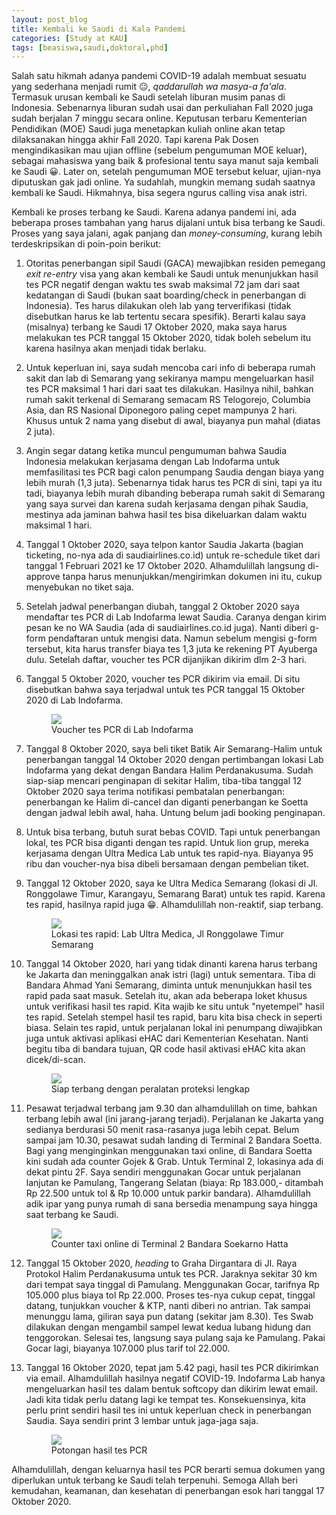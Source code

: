 ```yaml
---
layout: post_blog
title: Kembali ke Saudi di Kala Pandemi
categories: [Study at KAU]
tags: [beasiswa,saudi,doktoral,phd]
---
```


Salah satu hikmah adanya pandemi COVID-19 adalah membuat sesuatu yang sederhana menjadi rumit 😐, *qaddarullah wa masya-a fa'ala*. Termasuk urusan kembali ke Saudi setelah liburan musim panas di Indonesia. Sebenarnya liburan sudah usai dan perkuliahan Fall 2020 juga sudah berjalan 7 minggu secara online. Keputusan terbaru Kementerian Pendidikan (MOE) Saudi juga menetapkan kuliah online akan tetap dilaksanakan hingga akhir Fall 2020. Tapi karena Pak Dosen mengindikasikan mau ujian offline (sebelum pengumuman MOE keluar), sebagai mahasiswa yang baik & profesional tentu saya manut saja kembali ke Saudi 😀. Later on, setelah pengumuman MOE tersebut keluar, ujian-nya diputuskan gak jadi online. Ya sudahlah, mungkin memang sudah saatnya kembali ke Saudi. Hikmahnya, bisa segera ngurus calling visa anak istri.

Kembali ke proses terbang ke Saudi. Karena adanya pandemi ini, ada beberapa proses tambahan yang harus dijalani untuk bisa terbang ke Saudi. Proses yang saya jalani, agak panjang dan *money-consuming*, kurang lebih terdeskripsikan di poin-poin berikut:

1. Otoritas penerbangan sipil Saudi (GACA) mewajibkan residen pemegang *exit re-entry* visa yang akan kembali ke Saudi untuk menunjukkan hasil tes PCR negatif dengan waktu tes swab maksimal 72 jam dari saat kedatangan di Saudi (bukan saat boarding/check in penerbangan di Indonesia). Tes harus dilakukan oleh lab yang terverifikasi (tidak disebutkan harus ke lab tertentu secara spesifik). Berarti kalau saya (misalnya) terbang ke Saudi 17 Oktober 2020, maka saya harus melakukan tes PCR tanggal 15 Oktober 2020, tidak boleh sebelum itu karena hasilnya akan menjadi tidak berlaku.

2. Untuk keperluan ini, saya sudah mencoba cari info di beberapa rumah sakit dan lab di Semarang yang sekiranya mampu mengeluarkan hasil tes PCR maksimal 1 hari dari saat tes dilakukan. Hasilnya nihil, bahkan rumah sakit terkenal di Semarang semacam RS Telogorejo, Columbia Asia, dan RS Nasional Diponegoro paling cepet mampunya 2 hari. Khusus untuk 2 nama yang disebut di awal, biayanya pun mahal (diatas 2 juta).  

3. Angin segar datang ketika muncul pengumuman bahwa Saudia Indonesia melakukan kerjasama dengan Lab Indofarma untuk memfasilitasi tes PCR bagi calon penumpang Saudia dengan biaya yang lebih murah (1,3 juta). Sebenarnya tidak harus tes PCR di sini, tapi ya itu tadi, biayanya lebih murah dibanding beberapa rumah sakit di Semarang yang saya survei dan karena sudah kerjasama dengan pihak Saudia, mestinya ada jaminan bahwa hasil tes bisa dikeluarkan dalam waktu maksimal 1 hari.

4. Tanggal 1 Oktober 2020, saya telpon kantor Saudia Jakarta (bagian ticketing, no-nya ada di saudiairlines.co.id) untuk re-schedule tiket dari tanggal 1 Februari 2021 ke 17 Oktober 2020. Alhamdulillah langsung di-approve tanpa harus menunjukkan/mengirimkan dokumen ini itu, cukup menyebukan no tiket saja. 

5. Setelah jadwal penerbangan diubah, tanggal 2 Oktober 2020 saya mendaftar tes PCR di Lab Indofarma lewat Saudia. Caranya dengan kirim pesan ke no WA Saudia (ada di saudiairlines.co.id juga). Nanti diberi g-form pendaftaran untuk mengisi data. Namun sebelum mengisi g-form tersebut, kita harus transfer biaya tes 1,3 juta ke rekening PT Ayuberga dulu. Setelah daftar, voucher tes PCR dijanjikan dikirim dlm 2-3 hari.

6. Tanggal 5 Oktober 2020, voucher tes PCR dikirim via email. Di situ disebutkan bahwa saya terjadwal untuk tes PCR tanggal 15 Oktober 2020 di Lab Indofarma. 

    <figure>
        <a href="https://lh3.googleusercontent.com/6GBHPsDmkx5EXAc1flpTCF_XdRnxOGz3W-_LXWj5Gi7976Lr4Zj4KKySgnd5lDjadV0JydCLG7evyd1w1eF-NULL89q8tQRGYGUcuJO5TVlc7VjpR7Qk0OKH0NaSfzbKJ9axxqTkOQ=w2400?source=screenshot.guru"> <img src="https://lh3.googleusercontent.com/6GBHPsDmkx5EXAc1flpTCF_XdRnxOGz3W-_LXWj5Gi7976Lr4Zj4KKySgnd5lDjadV0JydCLG7evyd1w1eF-NULL89q8tQRGYGUcuJO5TVlc7VjpR7Qk0OKH0NaSfzbKJ9axxqTkOQ=w600-h315-p-k" /> </a>
        <figcaption>Voucher tes PCR di Lab Indofarma</figcaption>
    </figure>

7. Tanggal 8 Oktober 2020, saya beli tiket Batik Air Semarang-Halim untuk penerbangan tanggal 14 Oktober 2020 dengan pertimbangan lokasi Lab Indofarma yang dekat dengan Bandara Halim Perdanakusuma. Sudah siap-siap mencari penginapan di sekitar Halim, tiba-tiba tanggal 12 Oktober 2020 saya terima notifikasi pembatalan penerbangan: penerbangan ke Halim di-cancel dan diganti penerbangan ke Soetta dengan jadwal lebih awal, haha. Untung belum jadi booking penginapan.  

8. Untuk bisa terbang, butuh surat bebas COVID. Tapi untuk penerbangan lokal, tes PCR bisa diganti dengan tes rapid. Untuk lion grup, mereka kerjasama dengan Ultra Medica Lab untuk tes rapid-nya. Biayanya 95 ribu dan voucher-nya bisa dibeli bersamaan dengan pembelian tiket.

9. Tanggal 12 Oktober 2020, saya ke Ultra Medica Semarang (lokasi di Jl. Ronggolawe Timur, Karangayu, Semarang Barat) untuk tes rapid. Karena tes rapid, hasilnya rapid juga 😁. Alhamdulillah non-reaktif, siap terbang.

    <figure>
        <a href="https://lh3.googleusercontent.com/tzE5eTmr7fZURgFvkY24oO-c3nh4aJO0WTzUoMnaw79r3YzCZgXYBDwG8YetzWMBhhHsy-E_UhXL3Y3m9wTXxvsLHOKFkpIPneGpQe5etdK6EGGYmY-C87snjjOvQVBHzmG3SFIUmw=w2400?source=screenshot.guru"> <img src="https://lh3.googleusercontent.com/tzE5eTmr7fZURgFvkY24oO-c3nh4aJO0WTzUoMnaw79r3YzCZgXYBDwG8YetzWMBhhHsy-E_UhXL3Y3m9wTXxvsLHOKFkpIPneGpQe5etdK6EGGYmY-C87snjjOvQVBHzmG3SFIUmw=w600-h315-p-k" /> </a>
        <figcaption>Lokasi tes rapid: Lab Ultra Medica, Jl Ronggolawe Timur Semarang</figcaption>
    </figure>

10. Tanggal 14 Oktober 2020, hari yang tidak dinanti karena harus terbang ke Jakarta dan meninggalkan anak istri (lagi) untuk sementara. Tiba di Bandara Ahmad Yani Semarang, diminta untuk menunjukkan hasil tes rapid pada saat masuk. Setelah itu, akan ada beberapa loket khusus untuk verifikasi hasil tes rapid. Kita wajib ke situ untuk "nyetempel" hasil tes rapid. Setelah stempel hasil tes rapid, baru kita bisa check in seperti biasa. Selain tes rapid, untuk perjalanan lokal ini penumpang diwajibkan juga untuk aktivasi aplikasi eHAC dari Kementerian Kesehatan. Nanti begitu tiba di bandara tujuan, QR code hasil aktivasi eHAC kita akan dicek/di-scan.

    <figure>
        <a href="https://lh3.googleusercontent.com/xULF_Z_hEnbTS02KwfiN9cZqLBHMrWFnt4tPJnpOaN8Mdnv_74iOsLe1k8UFX2FV758s65KfzRnkXZucJPFwDOvE2QZRs3h455OHX8U9L5r5qsDZitlQ-XiPALYeB1u_1t-MH5GO2Q=w2400?source=screenshot.guru"> <img src="https://lh3.googleusercontent.com/xULF_Z_hEnbTS02KwfiN9cZqLBHMrWFnt4tPJnpOaN8Mdnv_74iOsLe1k8UFX2FV758s65KfzRnkXZucJPFwDOvE2QZRs3h455OHX8U9L5r5qsDZitlQ-XiPALYeB1u_1t-MH5GO2Q=w600-h315-p-k" /> </a>
        <figcaption>Siap terbang dengan peralatan proteksi lengkap</figcaption>
    </figure>

11. Pesawat terjadwal terbang jam 9.30 dan alhamdulillah on time, bahkan terbang lebih awal (ini jarang-jarang terjadi). Perjalanan ke Jakarta yang sedianya berdurasi 50 menit rasa-rasanya juga lebih cepat. Belum sampai jam 10.30, pesawat sudah landing di Terminal 2 Bandara Soetta. Bagi yang menginginkan menggunakan taxi online, di Bandara Soetta kini sudah ada counter Gojek & Grab. Untuk Terminal 2, lokasinya ada di dekat pintu 2F. Saya sendiri menggunakan Gocar untuk perjalanan lanjutan ke Pamulang, Tangerang Selatan (biaya: Rp 183.000,- ditambah Rp 22.500 untuk tol & Rp 10.000 untuk parkir bandara). Alhamdulillah adik ipar yang punya rumah di sana bersedia menampung saya hingga saat terbang ke Saudi.

    <figure>
        <a href="https://lh3.googleusercontent.com/Ib_sMYgAhxo6uR2p7hr1YTAHGLtpVR5dADeUAHIOuwDpofjCkEyUHCPo8wwakUzoKDLnD3R5NcyzcYR8jmZGxdUCfb4rKhiabYnSLFp5m9DtmXFDdBUutKW3UT4YSKL5LPrlMAUNQg=w2400?source=screenshot.guru"> <img src="https://lh3.googleusercontent.com/Ib_sMYgAhxo6uR2p7hr1YTAHGLtpVR5dADeUAHIOuwDpofjCkEyUHCPo8wwakUzoKDLnD3R5NcyzcYR8jmZGxdUCfb4rKhiabYnSLFp5m9DtmXFDdBUutKW3UT4YSKL5LPrlMAUNQg=w600-h315-p-k" /> </a>
        <figcaption>Counter taxi online di Terminal 2 Bandara Soekarno Hatta</figcaption>
    </figure>

12. Tanggal 15 Oktober 2020, *heading* to Graha Dirgantara di Jl. Raya Protokol Halim Perdanakusuma untuk tes PCR. Jaraknya sekitar 30 km dari tempat saya tinggal di Pamulang. Menggunakan Gocar, tarifnya Rp 105.000 plus biaya tol Rp 22.000. Proses tes-nya cukup cepat, tinggal datang, tunjukkan voucher & KTP, nanti diberi no antrian. Tak sampai menunggu lama, giliran saya pun datang (sekitar jam 8.30). Tes Swab dilakukan dengan mengambil sampel lewat kedua lubang hidung dan tenggorokan. Selesai tes, langsung saya pulang saja ke Pamulang. Pakai Gocar lagi, biayanya 107.000 plus tarif tol 22.000.

13. Tanggal 16 Oktober 2020, tepat jam 5.42 pagi, hasil tes PCR dikirimkan via email. Alhamdulillah hasilnya negatif COVID-19. Indofarma Lab hanya mengeluarkan hasil tes dalam bentuk softcopy dan dikirim lewat email. Jadi kita tidak perlu datang lagi ke tempat tes. Konsekuensinya, kita perlu print sendiri hasil tes ini untuk keperluan check in penerbangan Saudia. Saya sendiri print 3 lembar untuk jaga-jaga saja.

    <figure>
        <a href="https://lh3.googleusercontent.com/nWfEdWBDESvGa9v6_yVtzksRwmplAUK8-FnT8OIoCVXZketOUcDsMuq2I49eH188zvYsjEhzIPE4izGDvvMdzHOqXdG6To5CAJrqxLG0-Bgg2L_MNtGEmaG_nnJj7e5HmMnjUgsXcQ=w2400?source=screenshot.guru"> <img src="https://lh3.googleusercontent.com/nWfEdWBDESvGa9v6_yVtzksRwmplAUK8-FnT8OIoCVXZketOUcDsMuq2I49eH188zvYsjEhzIPE4izGDvvMdzHOqXdG6To5CAJrqxLG0-Bgg2L_MNtGEmaG_nnJj7e5HmMnjUgsXcQ=w600-h315-p-k" /> </a>
        <figcaption>Potongan hasil tes PCR</figcaption>
    </figure>

Alhamdulillah, dengan keluarnya hasil tes PCR berarti semua dokumen yang diperlukan untuk terbang ke Saudi telah terpenuhi. Semoga Allah beri kemudahan, keamanan, dan kesehatan di penerbangan esok hari tanggal 17 Oktober 2020. 